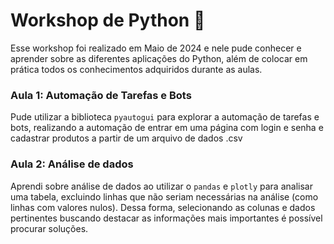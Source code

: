 ﻿# Workshop de Python :stars:

Esse workshop foi realizado em Maio de 2024 e nele pude conhecer e aprender sobre as diferentes aplicações do Python, além de colocar em prática todos os conhecimentos adquiridos durante as aulas.

### Aula 1: Automação de Tarefas e Bots 

Pude utilizar a biblioteca ```pyautogui``` para explorar a automação de tarefas e bots, realizando a automação de entrar em uma página com login e senha e cadastrar produtos a partir de um arquivo de dados .csv

### Aula 2: Análise de dados

Aprendi sobre análise de dados ao utilizar o ```pandas``` e ```plotly``` para analisar uma tabela, excluindo linhas que não seriam necessárias na análise (como linhas com valores nulos). Dessa forma, selecionando as colunas e dados pertinentes buscando destacar as informações mais importantes é possível procurar soluções.
